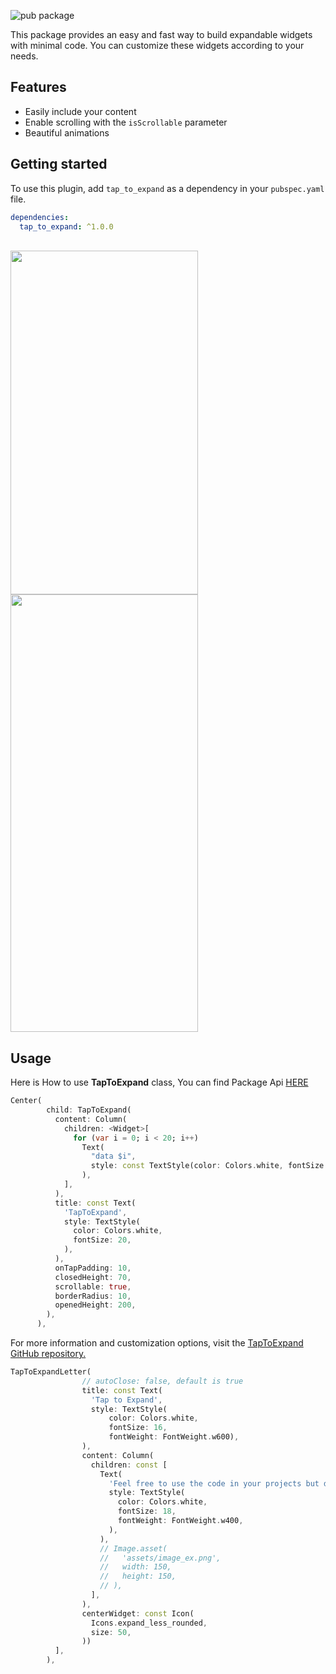 ![pub package](https://img.shields.io/pub/v/shared_preferences.svg)

This package provides an easy and fast way to build expandable widgets with minimal code. You can customize these widgets according to your needs.

## Features

- Easily include your content
- Enable scrolling with the `isScrollable` parameter
- Beautiful animations

## Getting started

To use this plugin, add `tap_to_expand` as a dependency in your `pubspec.yaml` file.

```yaml
dependencies:
  tap_to_expand: ^1.0.0
```

<br>

<div>
<img src="https://i.postimg.cc/gddQ0GzK/Untitled-Project2024-03-2414-03-57-ezgif-com-video-to-gif-converter.gif" width="300px" height="550px">
<img src="https://i.postimg.cc/Bn0smwyK/tap-to-ex-letter.gif" width="300px" height="700px">
</div>

## Usage

Here is How to use <strong>TapToExpand</strong> class, You can find Package Api <a href = "https://github.com/AbdallahAwd/tap_to_expand">HERE</a>

```dart
Center(
        child: TapToExpand(
          content: Column(
            children: <Widget>[
              for (var i = 0; i < 20; i++)
                Text(
                  "data $i",
                  style: const TextStyle(color: Colors.white, fontSize: 20),
                ),
            ],
          ),
          title: const Text(
            'TapToExpand',
            style: TextStyle(
              color: Colors.white,
              fontSize: 20,
            ),
          ),
          onTapPadding: 10,
          closedHeight: 70,
          scrollable: true,
          borderRadius: 10,
          openedHeight: 200,
        ),
      ),
```

For more information and customization options, visit the <a href="https://github.com/AbdallahAwd/tap_to_expand">TapToExpand GitHub repository.</a>

```dart
TapToExpandLetter(
                // autoClose: false, default is true
                title: const Text(
                  'Tap to Expand',
                  style: TextStyle(
                      color: Colors.white,
                      fontSize: 16,
                      fontWeight: FontWeight.w600),
                ),
                content: Column(
                  children: const [
                    Text(
                      'Feel free to use the code in your projects but do not forget to give me the credits adding  (Flutter Animation Gallery) where you are gonna use it.',
                      style: TextStyle(
                        color: Colors.white,
                        fontSize: 18,
                        fontWeight: FontWeight.w400,
                      ),
                    ),
                    // Image.asset(
                    //   'assets/image_ex.png',
                    //   width: 150,
                    //   height: 150,
                    // ),
                  ],
                ),
                centerWidget: const Icon(
                  Icons.expand_less_rounded,
                  size: 50,
                ))
          ],
        ),
```
